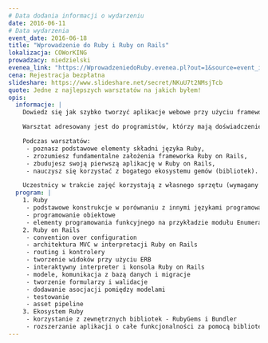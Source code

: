 ```yaml
---
# Data dodania informacji o wydarzeniu
date: 2016-06-11
# Data wydarzenia
event_date: 2016-06-18
title: "Wprowadzenie do Ruby i Ruby on Rails"
lokalizacja: COWorKING
prowadzacy: niedzielski
evenea_link: "https://WprowadzeniedoRuby.evenea.pl?out=1&source=event_iframe"
cena: Rejestracja bezpłatna
slideshare: https://www.slideshare.net/secret/NKuU7t2NMsjTcb
quote: Jedne z najlepszych warsztatów na jakich byłem!
opis:
  informacje: |
    Dowiedz się jak szybko tworzyć aplikacje webowe przy użyciu frameworka Ruby on Rails. Poznaj technologię, którą wybierają startupy aby zbudować Minimum Viable Product. Przekonaj się że Ruby to język który na pierwszym miejscu stawia szczęście programisty.

    Warsztat adresowany jest do programistów, którzy mają doświadczenie z dowolnym innym rozwiązaniem do tworzenia aplikacji webowych i chcieliby poznać framework Ruby on Rails kompletnie od podstaw.

    Podczas warsztatów:
     - poznasz podstawowe elementy składni języka Ruby,
     - zrozumiesz fundamentalne założenia frameworka Ruby on Rails,
     - zbudujesz swoją pierwszą aplikację w Ruby on Rails,
     - nauczysz się korzystać z bogatego ekosystemu gemów (bibliotek).

    Uczestnicy w trakcie zajęć korzystają z własnego sprzętu (wymagany komputer z min. 4GB RAM, preferowany system operacyjny Linux / OS X).
  program: |
    1. Ruby
     - podstawowe konstrukcje w porównaniu z innymi językami programowania
     - programowanie obiektowe
     - elementy programowania funkcyjnego na przykładzie modułu Enumerable
    2. Ruby on Rails
     - convention over configuration
     - architektura MVC w interpretacji Ruby on Rails
     - routing i kontrolery
     - tworzenie widoków przy użyciu ERB
     - interaktywny interpreter i konsola Ruby on Rails
     - modele, komunikacja z bazą danych i migracje
     - tworzenie formularzy i walidacje
     - dodawanie asocjacji pomiędzy modelami
     - testowanie
     - asset pipeline
    3. Ekosystem Ruby
     - korzystanie z zewnętrznych bibliotek - RubyGems i Bundler
     - rozszerzanie aplikacji o całe funkcjonalności za pomocą bibliotek
---
```

